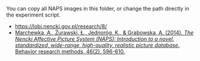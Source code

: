 You can copy all NAPS images in this folder, or change the path directly in the experiment script.

- https://lobi.nencki.gov.pl/research/8/
- [Marchewka, A., Żurawski, Ł., Jednoróg, K., & Grabowska, A. (2014). *The Nencki Affective Picture System (NAPS): Introduction to a novel, standardized, wide-range, high-quality, realistic picture database*. Behavior research methods, 46(2), 596-610.](https://www.ncbi.nlm.nih.gov/pubmed/23996831)